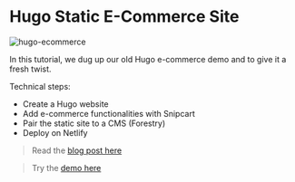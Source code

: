 # Hugo Static E-Commerce Site

![hugo-ecommerce](https://snipcart.com/media/204274/hugo-ecommerce-tutorial.jpg)

In this tutorial, we dug up our old Hugo e-commerce demo and to give it a fresh twist.

Technical steps:

- Create a Hugo website
- Add e-commerce functionalities with Snipcart
- Pair the static site to a CMS (Forestry)
- Deploy on Netlify

> Read the [blog post here](https://snipcart.com/blog/hugo-tutorial-static-site-ecommerce)

> Try the [demo here](https://junior-store.netlify.com/)

